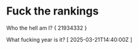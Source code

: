 # Fuck the rankings

Who the hell am I?
{ 21934332 }

What fucking year is it?
[ 2025-03-21T14:40:00Z ]
